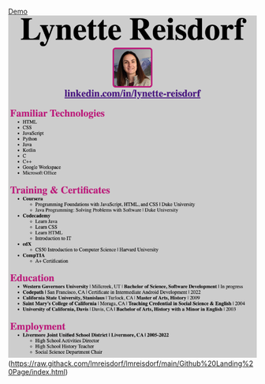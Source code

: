[Demo](https://raw.githack.com/lmreisdorf/lmreisdorf/main/Github%20Landing%20Page/index.html) 
![Lynette](https://github.com/lmreisdorf/lmreisdorf/blob/main/Screen%20Shot%202022-12-07%20at%2012.24.04%20PM.png "Resume")(https://raw.githack.com/lmreisdorf/lmreisdorf/main/Github%20Landing%20Page/index.html)

